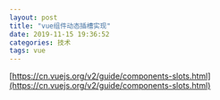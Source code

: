 ```yaml
---
layout: post
title: "vue组件动态插槽实现"
date: 2019-11-15 19:36:52
categories: 技术 
tags: vue
---
```


[https://cn.vuejs.org/v2/guide/components-slots.html](https://cn.vuejs.org/v2/guide/components-slots.html)
